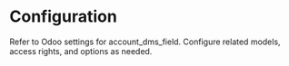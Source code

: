 # Configuration

Refer to Odoo settings for account_dms_field. Configure related models, access rights, and options as needed.

